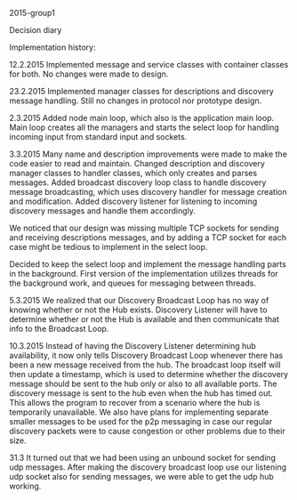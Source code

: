 2015-group1

Decision diary

Implementation history:

12.2.2015
Implemented message and service classes with container classes for both.
No changes were made to design.

23.2.2015
Implemented manager classes for descriptions and discovery message handling.
Still no changes in protocol nor prototype design.

2.3.2015
Added node main loop, which also is the application main loop. Main loop
creates all the managers and starts the select loop for handling incoming
 input from standard input and sockets.

3.3.2015
Many name and description improvements were made to make the code easier to
read and maintain. Changed description and discovery manager classes to
handler classes, which only creates and parses messages. Added broadcast
discovery loop class to handle discovery message broadcasting, which uses
discovery handler for message creation and modification. Added discovery
listener for listening to incoming discovery messages and handle them accordingly.

We noticed that our design was missing multiple TCP sockets for sending and
receiving descriptions messages, and by adding a TCP socket for each case
might be tedious to implement in the select loop.

Decided to keep the select loop and implement the message handling parts in
the background. First version of the implementation utilizes threads for
the background work, and queues for messaging between threads.

5.3.2015
We realized that our Discovery Broadcast Loop has no way of knowing whether or not 
the Hub exists. Discovery Listener will have to determine whether or not the Hub is 
available and then communicate that info to the Broadcast Loop.

10.3.2015
Instead of having the Discovery Listener determining hub availability, it now 
only tells Discovery Broadcast Loop whenever there has been a new message received 
from the hub. The broadcast loop itself will then update a timestamp, which is used 
to determine whether the discovery message should be sent to the hub only or also to 
all available ports.
The discovery message is sent to the hub even when the hub has timed out.
This allows the program to recover from a scenario where the hub is temporarily 
unavailable.
We also have plans for implementing separate smaller messages to be used for the p2p 
messaging in case our regular discovery packets were to cause congestion or other 
problems due to their size.  

31.3
It turned out that we had been using an unbound socket for sending udp messages.
After making the discovery broadcast loop use our listening udp socket also for 
sending messages, we were able to get the udp hub working.